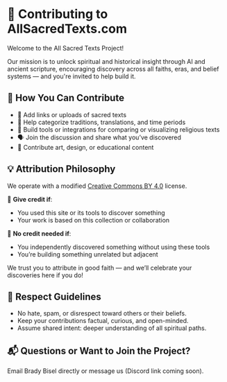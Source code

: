 # 🤝 Contributing to AllSacredTexts.com

Welcome to the All Sacred Texts Project!

Our mission is to unlock spiritual and historical insight through AI and ancient scripture, encouraging discovery across all faiths, eras, and belief systems — and you're invited to help build it.

## 🌱 How You Can Contribute

- 🧠 Add links or uploads of sacred texts
- 🧩 Help categorize traditions, translations, and time periods
- 🧰 Build tools or integrations for comparing or visualizing religious texts
- 🗣️ Join the discussion and share what you’ve discovered
- 🎨 Contribute art, design, or educational content

## 💡 Attribution Philosophy

We operate with a modified [Creative Commons BY 4.0](https://creativecommons.org/licenses/by/4.0/) license.

📌 **Give credit if**:
- You used this site or its tools to discover something
- Your work is based on this collection or collaboration

📌 **No credit needed if**:
- You independently discovered something without using these tools
- You’re building something unrelated but adjacent

We trust you to attribute in good faith — and we’ll celebrate your discoveries here if you do!

## 🛑 Respect Guidelines

- No hate, spam, or disrespect toward others or their beliefs.
- Keep your contributions factual, curious, and open-minded.
- Assume shared intent: deeper understanding of all spiritual paths.

## 📬 Questions or Want to Join the Project?

Email Brady Bisel directly or message us (Discord link coming soon).
